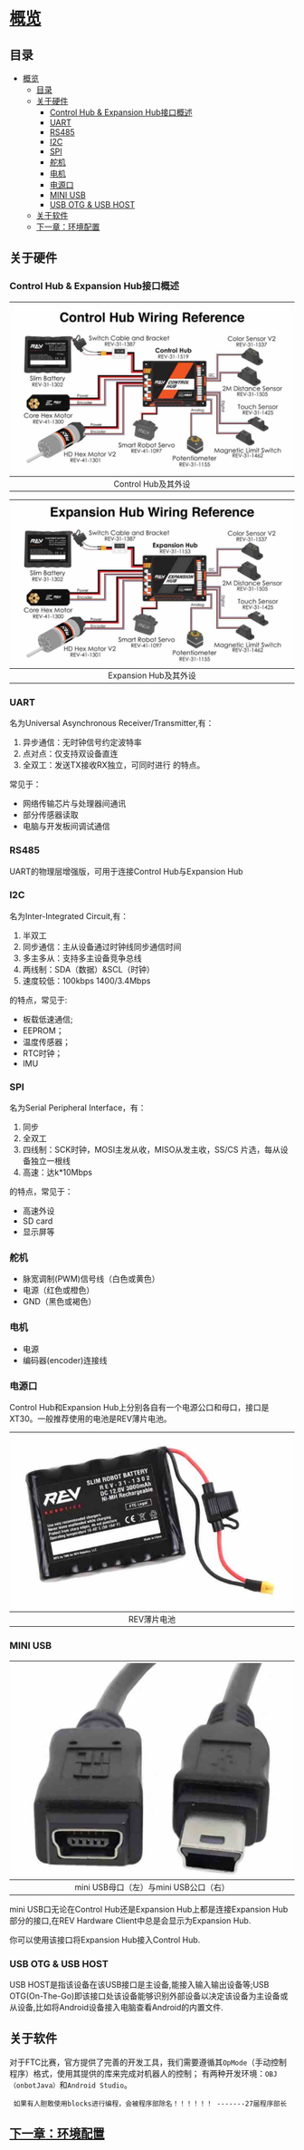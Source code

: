 # [概览](README.md)

## 目录

- [概览](#概览)
  - [目录](#目录)
  - [关于硬件](#关于硬件)
    - [Control Hub \& Expansion Hub接口概述](#control-hub--expansion-hub接口概述)
    - [UART](#uart)
    - [RS485](#rs485)
    - [I2C](#i2c)
    - [SPI](#spi)
    - [舵机](#舵机)
    - [电机](#电机)
    - [电源口](#电源口)
    - [MINI USB](#mini-usb)
    - [USB OTG \& USB HOST](#usb-otg--usb-host)
  - [关于软件](#关于软件)
  - [下一章：环境配置](#下一章环境配置)

## 关于硬件

### Control Hub & Expansion Hub接口概述

|![ControlHub及其外设](./RES/ControlHub及其外设.jpeg)|
|:---:|
| Control Hub及其外设 |

|![ExpansionHub及其外设](./RES/ExpansionHub及其外设.jpeg)|
|:---:|
| Expansion Hub及其外设 |

### UART

名为Universal Asynchronous Receiver/Transmitter,有：

1. 异步通信：无时钟信号约定波特率
2. 点对点：仅支持双设备直连
3. 全双工：发送TX接收RX独立，可同时进行 的特点。

常见于：

- 网络传输芯片与处理器间通讯
- 部分传感器读取
- 电脑与开发板间调试通信

### RS485

UART的物理层增强版，可用于连接Control Hub与Expansion Hub

### I2C

名为Inter-Integrated Circuit,有：

1. 半双工
2. 同步通信：主从设备通过时钟线同步通信时间
3. 多主多从：支持多主设备竞争总线
4. 两线制：SDA（数据）&SCL（时钟）
5. 速度较低：100kbps 1400/3.4Mbps

的特点，常见于:

- 板载低速通信;
- EEPROM；
- 温度传感器；
- RTC时钟；
- IMU

### SPI

名为Serial Peripheral Interface，有：

1. 同步
2. 全双工
3. 四线制：SCK时钟，MOSI主发从收，MISO从发主收，SS/CS 片选，每从设备独立一根线
4. 高速：达k*10Mbps

的特点，常见于：

- 高速外设
- SD card
- 显示屏等

### 舵机

- 脉宽调制(PWM)信号线（白色或黄色）
- 电源（红色或橙色）
- GND（黑色或褐色）

### 电机

- 电源
- 编码器(encoder)连接线

### 电源口

Control Hub和Expansion Hub上分别各自有一个电源公口和母口，接口是XT30。一般推荐使用的电池是REV薄片电池。

| ![REV SLIM ROBOT BATTERY](./RES/REV_SLIM_ROBOT_BATTERY.jpeg) |
|:---:|
|REV薄片电池|

### MINI USB

| ![MINI USB](./RES/miniUSB.jpeg) |
|:---:|
| mini USB母口（左）与mini USB公口（右）|

mini USB口无论在Control Hub还是Expansion Hub上都是连接Expansion Hub部分的接口,在REV Hardware Client中总是会显示为Expansion Hub.

你可以使用该接口将Expansion Hub接入Control Hub.

### USB OTG & USB HOST

USB HOST是指该设备在该USB接口是主设备,能接入输入输出设备等;USB OTG(On-The-Go)即该接口处该设备能够识别外部设备以决定该设备为主设备或从设备,比如将Android设备接入电脑查看Android的内置文件.

## 关于软件

对于FTC比赛，官方提供了完善的开发工具，我们需要遵循其``OpMode``（手动控制程序）格式，使用其提供的库来完成对机器人的控制；
有两种开发环境：``OBJ（onbotJava）``和``Android Studio``。

```人话
 如果有人胆敢使用blocks进行编程，会被程序部除名！！！！！！ -------27届程序部长
```

## [下一章：环境配置](环境配置.md)
